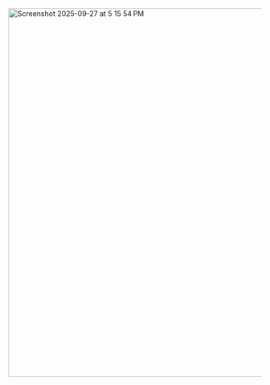 <img width="1453" height="732" alt="Screenshot 2025-09-27 at 5 15 54 PM" src="https://github.com/user-attachments/assets/90994488-245d-4e91-a371-370b189670f9" />
